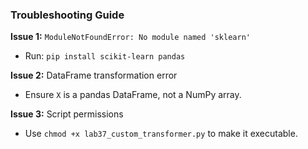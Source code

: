 ### Troubleshooting Guide

**Issue 1:** `ModuleNotFoundError: No module named 'sklearn'`
- Run: `pip install scikit-learn pandas`

**Issue 2:** DataFrame transformation error
- Ensure `X` is a pandas DataFrame, not a NumPy array.

**Issue 3:** Script permissions
- Use `chmod +x lab37_custom_transformer.py` to make it executable.
